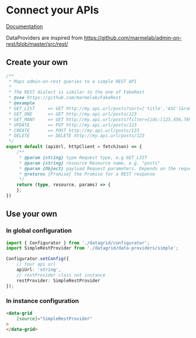 # Connect your APIs
[Documentation](index.md)

DataProviders are inspired from https://github.com/marmelab/admin-on-rest/blob/master/src/rest/

## Create your own

```` ts
/**
 * Maps admin-on-rest queries to a simple REST API
 *
 * The REST dialect is similar to the one of FakeRest
 * @see https://github.com/marmelab/FakeRest
 * @example
 * GET_LIST     => GET http://my.api.url/posts?sort=['title','ASC']&range=[0, 24]
 * GET_ONE      => GET http://my.api.url/posts/123
 * GET_MANY     => GET http://my.api.url/posts?filter={ids:[123,456,789]}
 * UPDATE       => PUT http://my.api.url/posts/123
 * CREATE       => POST http://my.api.url/posts/123
 * DELETE       => DELETE http://my.api.url/posts/123
 */
export default (apiUrl, httpClient = fetchJson) => {
    /**
     * @param {string} type Request type, e.g GET_LIST
     * @param {string} resource Resource name, e.g. "posts"
     * @param {Object} payload Request parameters. Depends on the request type
     * @returns {Promise} the Promise for a REST response
     */
    return (type, resource, params) => {
    };
})
`````

## Use your own

### In global configuration

```` ts
import { Configurator } from './datagrid/configurator';
import SimpleRestProvider from './datagrid/data-providers/simple';

Configurator.setConfig({
    // Your api url
    apiUrl: 'string',
    // restProvider class not instance
    restProvider: SimpleRestProvider
});
````

### In instance configuration

```` html
<data-grid
    [source]="SimpleRestProvider"
>
</data-grid>
````
